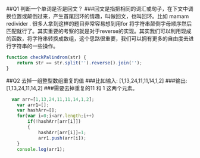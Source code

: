 ##Q1 判断一个单词是否是回文？
###回文是指把相同的词汇或句子，在下文中调换位置或颠倒过来，产生首尾回环的情趣，叫做回文，也叫回环。比如 mamam redivider .
很多人拿到这样的题目非常容易想到用for 将字符串颠倒字母顺序然后匹配就行了。其实重要的考察的就是对于reverse的实现。其实我们可以利用现成的函数，将字符串转换成数组，这个思路很重要，我们可以拥有更多的自由度去进行字符串的一些操作。
```javascript
function checkPalindrom(str) {  
    return str == str.split('').reverse().join('');
}
```
##Q2 去掉一组整型数组重复的值
###比如输入: [1,13,24,11,11,14,1,2] 
###输出: [1,13,24,11,14,2]
###需要去掉重复的11 和 1 这两个元素。
```javascript
  var arr=[1,13,24,11,11,14,1,2];
	var arr1=[];
	var hashArr=[];
	for(var i=0;i<arr.length;i++)
		if(!hashArr[arr[i]])
		{
			hashArr[arr[i]]=1;
			arr1.push(arr[i]);
	}
	console.log(arr1);
```

